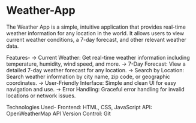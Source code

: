 # Weather-App

The Weather App is a simple, intuitive application that provides real-time weather information for any location in the world. It allows users to view current weather conditions, a 7-day forecast, and other relevant weather data.

Features-
-> Current Weather: Get real-time weather information including temperature, humidity, wind speed, and more.
-> 7-Day Forecast: View a detailed 7-day weather forecast for any location.
-> Search by Location: Search weather information by city name, zip code, or geographic coordinates.
-> User-Friendly Interface: Simple and clean UI for easy navigation and use.
-> Error Handling: Graceful error handling for invalid locations or network issues.

Technologies Used-
Frontend: HTML, CSS, JavaScript
API: OpenWeatherMap API
Version Control: Git
